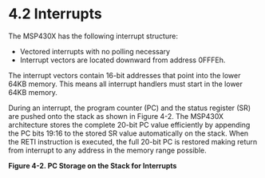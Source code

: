 # 4.2 Interrupts

The MSP430X has the following interrupt structure:

- Vectored interrupts with no polling necessary
- Interrupt vectors are located downward from address 0FFFEh.

The interrupt vectors contain 16-bit addresses that point into the lower 64KB memory. This means all interrupt handlers must start in the lower 64KB memory.

During an interrupt, the program counter (PC) and the status register (SR) are pushed onto the stack as shown in Figure 4-2. The MSP430X architecture stores the complete 20-bit PC value efficiently by appending the PC bits 19:16 to the stored SR value automatically on the stack. When the RETI instruction is executed, the full 20-bit PC is restored making return from interrupt to any address in the memory range possible.

**Figure 4-2. PC Storage on the Stack for Interrupts**

